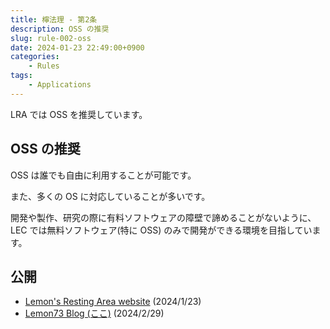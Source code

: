 ```yaml
---
title: 檸法理 - 第2条
description: OSS の推奨
slug: rule-002-oss
date: 2024-01-23 22:49:00+0900
categories:
    - Rules
tags:
    - Applications
---
```


LRA では OSS を推奨しています。

## OSS の推奨
OSS は誰でも自由に利用することが可能です。

また、多くの OS に対応していることが多いです。

開発や製作、研究の際に有料ソフトウェアの障壁で諦めることがないように、 LEC では無料ソフトウェア(特に OSS) のみで開発ができる環境を目指しています。

## 公開
- [Lemon's Resting Area website](https://lemon73-computing.github.io/docs/rule/002-oss) (2024/1/23)
- [Lemon73 Blog (ここ)](./) (2024/2/29)
